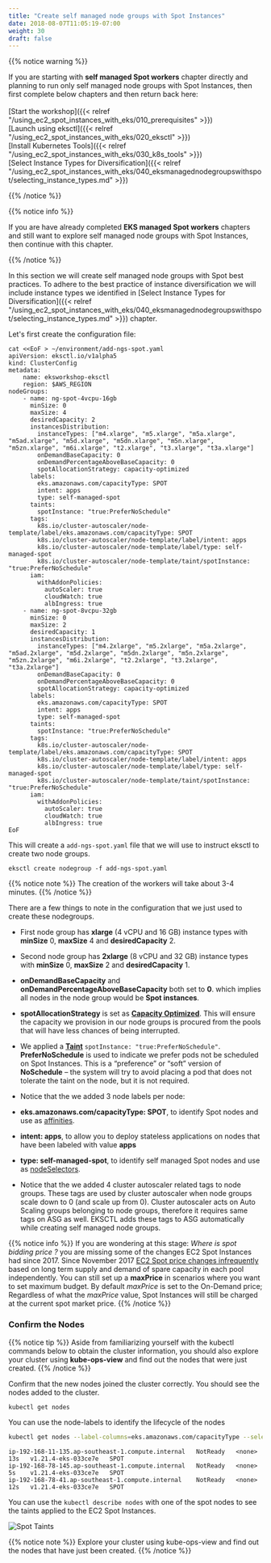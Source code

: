 ```yaml
---
title: "Create self managed node groups with Spot Instances"
date: 2018-08-07T11:05:19-07:00
weight: 30
draft: false
---
```

{{% notice warning %}}

If you are starting with **self managed Spot workers** chapter directly and planning to run only self managed node groups with Spot Instances, then first complete below chapters and then return back here:<br>
<br>
[Start the workshop]({{< relref "/using_ec2_spot_instances_with_eks/010_prerequisites" >}})<br>
[Launch using eksctl]({{< relref "/using_ec2_spot_instances_with_eks/020_eksctl" >}})<br>
[Install Kubernetes Tools]({{< relref "/using_ec2_spot_instances_with_eks/030_k8s_tools" >}})<br>
[Select Instance Types for Diversification]({{< relref "/using_ec2_spot_instances_with_eks/040_eksmanagednodegroupswithspot/selecting_instance_types.md" >}})

{{% /notice %}}

{{% notice info %}}

If you are have already completed **EKS managed Spot workers** chapters and still want to explore self managed node groups with Spot Instances, then continue with this chapter.

{{% /notice %}}

In this section we will create self managed node groups with Spot best practices. To adhere to the best practice of instance diversification we will include instance types we identified in [Select Instance Types for Diversification]({{< relref "/using_ec2_spot_instances_with_eks/040_eksmanagednodegroupswithspot/selecting_instance_types.md" >}}) chapter. 



Let's first create the configuration file:
```
cat <<EoF > ~/environment/add-ngs-spot.yaml
apiVersion: eksctl.io/v1alpha5
kind: ClusterConfig
metadata:
    name: eksworkshop-eksctl
    region: $AWS_REGION
nodeGroups:
    - name: ng-spot-4vcpu-16gb
      minSize: 0
      maxSize: 4
      desiredCapacity: 2
      instancesDistribution:
        instanceTypes: ["m4.xlarge", "m5.xlarge", "m5a.xlarge", "m5ad.xlarge", "m5d.xlarge", "m5dn.xlarge", "m5n.xlarge", "m5zn.xlarge", "m6i.xlarge", "t2.xlarge", "t3.xlarge", "t3a.xlarge"] 
        onDemandBaseCapacity: 0
        onDemandPercentageAboveBaseCapacity: 0
        spotAllocationStrategy: capacity-optimized
      labels:
        eks.amazonaws.com/capacityType: SPOT
        intent: apps
        type: self-managed-spot
      taints:
        spotInstance: "true:PreferNoSchedule"
      tags:
        k8s.io/cluster-autoscaler/node-template/label/eks.amazonaws.com/capacityType: SPOT
        k8s.io/cluster-autoscaler/node-template/label/intent: apps
        k8s.io/cluster-autoscaler/node-template/label/type: self-managed-spot
        k8s.io/cluster-autoscaler/node-template/taint/spotInstance: "true:PreferNoSchedule"
      iam:
        withAddonPolicies:
          autoScaler: true
          cloudWatch: true
          albIngress: true
    - name: ng-spot-8vcpu-32gb
      minSize: 0
      maxSize: 2
      desiredCapacity: 1
      instancesDistribution:
        instanceTypes: ["m4.2xlarge", "m5.2xlarge", "m5a.2xlarge", "m5ad.2xlarge", "m5d.2xlarge", "m5dn.2xlarge", "m5n.2xlarge", "m5zn.2xlarge", "m6i.2xlarge", "t2.2xlarge", "t3.2xlarge", "t3a.2xlarge"] 
        onDemandBaseCapacity: 0
        onDemandPercentageAboveBaseCapacity: 0
        spotAllocationStrategy: capacity-optimized
      labels:
        eks.amazonaws.com/capacityType: SPOT
        intent: apps
        type: self-managed-spot
      taints:
        spotInstance: "true:PreferNoSchedule"
      tags:
        k8s.io/cluster-autoscaler/node-template/label/eks.amazonaws.com/capacityType: SPOT
        k8s.io/cluster-autoscaler/node-template/label/intent: apps
        k8s.io/cluster-autoscaler/node-template/label/type: self-managed-spot
        k8s.io/cluster-autoscaler/node-template/taint/spotInstance: "true:PreferNoSchedule"
      iam:
        withAddonPolicies:
          autoScaler: true
          cloudWatch: true
          albIngress: true
EoF
```

This will create a `add-ngs-spot.yaml` file that we will use to instruct eksctl to create two node groups.

```
eksctl create nodegroup -f add-ngs-spot.yaml
```

{{% notice note %}}
The creation of the workers will take about 3-4 minutes.
{{% /notice %}}

There are a few things to note in the configuration that we just used to create these nodegroups.

 * First node group has **xlarge** (4 vCPU and 16 GB) instance types with **minSize** 0, **maxSize** 4 and **desiredCapacity** 2.
 * Second node group has **2xlarge** (8 vCPU and 32 GB) instance types with **minSize** 0, **maxSize** 2 and **desiredCapacity** 1.
 * **onDemandBaseCapacity** and **onDemandPercentageAboveBaseCapacity** both set to **0**. which implies all nodes in the node group would be **Spot instances**.
 * **spotAllocationStrategy** is set as **[Capacity Optimized](https://aws.amazon.com/about-aws/whats-new/2019/08/new-capacity-optimized-allocation-strategy-for-provisioning-amazon-ec2-spot-instances/)**. This will ensure the capacity we provision in our node groups is procured from the pools that will have less chances of being interrupted.
 * We applied a **[Taint](https://kubernetes.io/docs/concepts/configuration/taint-and-toleration/)** `spotInstance: "true:PreferNoSchedule"`. **PreferNoSchedule** is used to indicate we prefer pods not be scheduled on Spot Instances. This is a “preference” or “soft” version of **NoSchedule** – the system will try to avoid placing a pod that does not tolerate the taint on the node, but it is not required.
 * Notice that the we added 3 node labels per node:
  * **eks.amazonaws.com/capacityType: SPOT**, to  identify Spot nodes and use as [affinities](https://kubernetes.io/docs/concepts/configuration/assign-pod-node/).
  * **intent: apps**, to allow you to deploy stateless applications on nodes that have been labeled with value **apps**
  * **type: self-managed-spot**, to identify self managed Spot nodes and use as [nodeSelectors](https://kubernetes.io/docs/concepts/configuration/assign-pod-node/#nodeselector).

 * Notice that the we added 4 cluster autoscaler related tags to node groups. These tags are used by cluster autoscaler when node groups scale down to 0 (and scale up from 0). Cluster autoscaler acts on Auto Scaling groups belonging to node groups, therefore it requires same tags on ASG as well. EKSCTL adds these tags to ASG automatically while creating self managed node groups. 

{{% notice info %}}
If you are wondering at this stage: *Where is spot bidding price ?* you are missing some of the changes EC2 Spot Instances had since 2017. Since November 2017 [EC2 Spot price changes infrequently](https://aws.amazon.com/blogs/compute/new-amazon-ec2-spot-pricing/) based on long term supply and demand of spare capacity in each pool independently. You can still set up a **maxPrice** in scenarios where you want to set maximum budget. By default *maxPrice* is set to the On-Demand price; Regardless of what the *maxPrice* value, Spot Instances will still be charged at the current spot market price.
{{% /notice %}}

### Confirm the Nodes

{{% notice tip %}}
Aside from familiarizing yourself with the kubectl commands below to obtain the cluster information, you should also explore your cluster using **kube-ops-view** and find out the nodes that were just created.
{{% /notice %}}

Confirm that the new nodes joined the cluster correctly. You should see the nodes added to the cluster.

```bash
kubectl get nodes
```

You can use the node-labels to identify the lifecycle of the nodes

```bash
kubectl get nodes --label-columns=eks.amazonaws.com/capacityType --selector=type=self-managed-spot | grep SPOT
```

```
ip-192-168-11-135.ap-southeast-1.compute.internal   NotReady   <none>   13s   v1.21.4-eks-033ce7e   SPOT
ip-192-168-78-145.ap-southeast-1.compute.internal   NotReady   <none>   5s    v1.21.4-eks-033ce7e   SPOT
ip-192-168-78-41.ap-southeast-1.compute.internal    NotReady   <none>   12s   v1.21.4-eks-033ce7e   SPOT
```

You can use the `kubectl describe nodes` with one of the spot nodes to see the taints applied to the EC2 Spot Instances.

![Spot Taints](/images/using_ec2_spot_instances_with_eks/spotworkers/spot-self-mng-taint.png)

{{% notice note %}}
Explore your cluster using kube-ops-view and find out the nodes that have just been created.
{{% /notice %}}